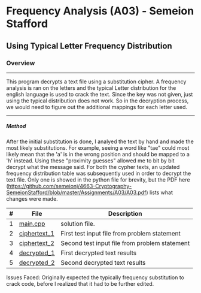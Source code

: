 #   Frequency Analysis (A03) - Semeion Stafford
##  Using Typical Letter Frequency Distribution
### Overview
----------------------------------------------------------------------

This program decrypts a text file using a substitution cipher. A frequency analysis is ran on the letters and the typical Letter distribution for the english language is used to crack the text. Since the key was not given, just using the typical distribution does not work. So in the decryption process, we would need to figure out the additional mappings for each letter used.

----------------------------------------------------------------------

##### Method
After the initial substitution is done, I analyed the text by hand and made the most likely substitutions. For example, seeing a word like "tae" could most likely mean that the 'a' is in the wrong position and should be mapped to a 'h' instead. Using these "proximity guesses" allowed me to bit by bit decrypt what the message said. For both the cypher texts, an updated frequency distribution table was subsequently used in order to decrypt the text file. Only one is showed in the python file for brevity, but the PDF here (https://github.com/semeionj/4663-Cryptography-SemeionStafford/blob/master/Assignments/A03/A03.pdf) lists what changes were made.

|   #   | File                       | Description                                                |
| :---: | -------------------------- | ---------------------------------------------------------- |
|   1   | [main.cpp](./main.cpp)     | solution file.                                             |
|   2   | [ciphertext_1](./ciphertext_1)           | First test input file from problem statement                     |
|   3   | [ciphertext_2](./ciphertext_2)         | Second test input file from problem statement                             |
|   4   | [decrypted_1](./decrypted_1.txt)   | First decrypted text results |
|   5   | [decrypted_2](./decrypted_2.txt) | Second decrypted text results               |

Issues Faced:
Originally expected the typically frequency substitution to crack code, before I realized that it had to be further edited.
